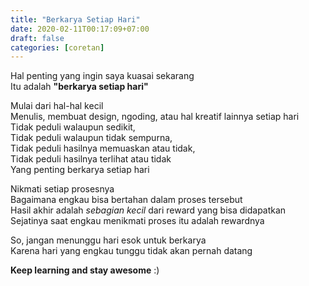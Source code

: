 ```yaml
---
title: "Berkarya Setiap Hari"
date: 2020-02-11T00:17:09+07:00
draft: false
categories: [coretan]
---
```


Hal penting yang ingin saya kuasai sekarang\
Itu adalah **"berkarya setiap hari"**
<!--more-->

Mulai dari hal-hal kecil\
Menulis, membuat design, ngoding, atau hal kreatif lainnya setiap hari\
Tidak peduli walaupun sedikit,\
Tidak peduli walaupun tidak sempurna,\
Tidak peduli hasilnya memuaskan atau tidak,\
Tidak peduli hasilnya terlihat atau tidak\
Yang penting berkarya setiap hari

Nikmati setiap prosesnya\
Bagaimana engkau bisa bertahan dalam proses tersebut\
Hasil akhir adalah *sebagian kecil* dari reward yang bisa didapatkan\
Sejatinya saat engkau menikmati proses itu adalah rewardnya

So, jangan menunggu hari esok untuk berkarya\
Karena hari yang engkau tunggu tidak akan pernah datang

**Keep learning and stay awesome** :)

